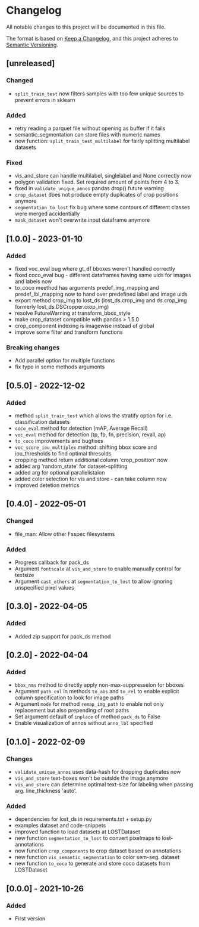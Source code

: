 # Changelog
All notable changes to this project will be documented in this file.

The format is based on [Keep a Changelog](https://keepachangelog.com/en/1.0.0/),
and this project adheres to [Semantic Versioning](https://semver.org/spec/v2.0.0.html).

## [unreleased]
### Changed
- `split_train_test` now filters samples with too few unique sources to prevent errors in sklearn
### Added
- retry reading a parquet file without opening as buffer if it fails
- semantic_segmentation can store files with numeric names
- new function: `split_train_test_multilabel` for fairly splitting multilabel datasets
### Fixed
- vis_and_store can handle multilabel, singlelabel and None correctly now
- polygon validation fixed. Set required amount of points from 4 to 3.
- fixed in `validate_unique_annos` pandas drop() future warning
- `crop_dataset` does not produce empty duplicates of crop positions anymore
- `segmentation_to_lost` fix bug where some contours of different classes were merged accidentially
- `mask_dataset` won't overwrite input dataframe anymore

## [1.0.0] - 2023-01-10
### Added
- fixed voc_eval bug where gt_df bboxes weren't handled correctly
- fixed coco_eval bug - different dataframes having same uids for images and labels now
- to_coco meethod has arguments predef_img_mapping and predef_lbl_mapping now to hand over predefined label and image uids
- export method crop_img to lost_ds (lost_ds.crop_img and ds.crop_img formerly lost_ds.DSCropper.crop_img)
- resolve FutureWarning at transform_bbox_style
- make crop_dataset compatible with pandas > 1.5.0 
- crop_component indexing is imagewise instead of global
- improve some filter and transform functions
### Breaking changes
- Add parallel option for multiple functions
- fix typo in some methods arguments

## [0.5.0] - 2022-12-02
### Added
- method `split_train_test` which allows the stratify option for i.e. classification datasets
- `coco_eval` method for detection (mAP, Average Recall)
- `voc_eval` method for detection (tp, fp, fn, precision, revall, ap)
- `to_coco` improvements and bugfixes
- `voc_score_iou_multiplex` method: shifting bbox score and iou_thresholds to find optimal thresolds
- cropping method return additional column 'crop_position' now
- added arg 'random_state' for dataset-splitting
- added arg for optional parallelistaion
- added color selection for vis and store - can take column now
- improved detetion metrics

## [0.4.0] - 2022-05-01 
### Changed
- file_man: Allow other Fsspec filesystems
### Added
- Progress callback for pack_ds
- Argument `fontscale` at `vis_and_store` to enable manually control for textsize
- Argument `cast_others` at `segmentation_to_lost` to allow ignoring unspecified pixel values

## [0.3.0] - 2022-04-05 
### Added 
- Added zip support for pack_ds method

## [0.2.0] - 2022-04-04 
### Added 
- `bbox_nms` method to directly apply non-max-suppresseion for bboxes
- Argument `path_col` in methods `to_abs` and `to_rel` to enable explicit column specification to look for image paths
- Argument `mode` for method `remap_img_path` to enable not only replacement but also prepending of root paths
- Set argument default of `inplace` of method `pack_ds` to False
- Enable visualization of annos without `anno_lbl` specified

## [0.1.0] - 2022-02-09
### Changes
- `validate_unique_annos` uses data-hash for dropping duplicates now
- `vis_and_store` text-boxes won't be outside the image anymore
- `vis_and_store` can determine optimal text-size for labeling when passing 
    arg. line_thickness 'auto'.
### Added
- dependencies for lost_ds in requirements.txt + setup.py
- examples dataset and code-snippets
- improved function to load datasets at LOSTDataset
- new function `segmentation_to_lost` to convert pixelmaps to lost-annotations
- new function `crop_components` to crop dataset based on annotations
- new function `vis_semantic_segmentation` to color sem-seg. dataset
- new function `to_coco` to generate and store coco datasets from LOSTDataset

## [0.0.0] - 2021-10-26
### Added
- First version